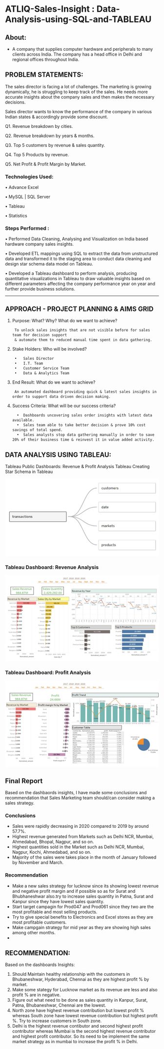 # ATLIQ-Sales-Insight : Data-Analysis-using-SQL-and-TABLEAU




## About: 

* A company that supplies computer hardware and peripherals to many clients across India. The company has a head office in Delhi and regional offices throughout India.
        
## PROBLEM STATEMENTS:
The sales director is facing a lot of challenges. The marketing is growing dynamically, he is struggling to keep track of the sales. He needs more accurate insights about the company sales and then makes the necessary decisions.

Sales director wants to know the performance of the company in various Indian states & accordingly provide some discount.

Q1. Revenue breakdown by cities.

Q2. Revenue breakdown by years & months. 

Q3. Top 5 customers by revenue & sales quantity.

Q4. Top 5 Products by revenue.

Q5. Net Profit & Profit Margin by Market.

### Technologies Used: 

•	Advance Excel

•	MySQL | SQL Server

•	Tableau

•	Statistics
        
### Steps Performed : 


•	Performed Data Cleaning, Analysing and Visualization on India based hardware company sales insights.

•	Developed ETL mappings using SQL to extract the data from unstructured data and 
    transformed it to the staging area to conduct data cleaning and design star 
    schema data model on Tableau.

•	Developed a Tableau dashboard to perform analysis, producing quantitative visualizations 
    in Tableau to draw valuable insights based on different parameters affecting the company 
    performance year on year and further provide business solutions.

----------------------------------------------------------------------------------------------------------------------------------------------------


## APPROACH - PROJECT PLANNING & AIMS GRID

1. Purpose: What? Why? What do we want to achieve?

        To unlock sales insights that are not visible before for sales team for decision support 
        & automate them to reduced manual time spent in data gathering.

2. Stake Holders: Who will be involved?
    
        •	Sales Director
        •	I.T. Team
        •	Customer Service Team
        •	Data & Analytics Team

3. End Result: What do we want to achieve?

        An automated dashboard providing quick & latest sales insights in order to support data driven decision making.

4. Success Criteria: What will be our success criteria?
    
         •	Dashboards uncovering sales order insights with latest data available.
         •	Sales team able to take better decision & prove 10% cost savings of total spend.
         •	Sales analysts stop data gathering manually in order to save 20% of their business time & reinvest it in value added activity.



## DATA ANALYSIS USING TABLEAU:

Tableau Public Dashboards: Revenue & Profit Analysis Tableau
Creating Star Schema in Tableau

![image](data_model.JPG)

### Tableau Dashboard: Revenue Analysis

![image](Revenuew_Insights.JPG)



### Tableau Dashboard: Profit Analysis

![image](Profit_Insights.JPG)

## Final Report
Based on the dashbaords insights, I have made some conclusions and recommendation that Sales Marketing team should/can consider making a sales strategy.

### Conclusions
* Sales were rapidly decreasing in 2020 compared to 2019 by around 57.7%.
* Highest revenue generated from Markets such as Delhi NCR, Mumbai, Ahmedabad, Bhopal, Nagpur, and so on.
* Highest quantities sold in the Market such as Delhi NCR, Mumbai, Nagpur, Kochi, Ahmedabad, and so on.
* Majority of the sales were takes place in the month of January followed by November and March.

### Recommendation
* Make a new sales strategy for lucknow since its showing lowest revenue and negative profit margin and if possible so as for Surat and Bhubhaneshwar also.try to increase sales quantity in Patna, Surat and Kanpur since they have lowest sales quantity.
* Start target campagin for Prod047 and Prod061 since they two are the most profitable and most selling products.
* Try to give special benefits to Electronics and Excel stores as they are most profitable customers.
* Make campgain strategy for mid year as they are showing high sales among other months.
* 
## RECOMMENDATION:

Based on the dashboards Insights:

  1) Should Maintain healthy relationship with the customers in Bhubaneshwar, Hyderabad, Chennai as they are highest profit % by market.
  2) Make some stategy for Lucknow market as its revenue are less and also profit % are in negative.
  3) Figure out what need to be done as sales quantity in Kanpur, Surat, Patna, Bhubaneshwar, Chennai are the lowest.
  4) North zone have highest revenue contribution but lowest profit % whereas South zone have lowest revenue contribution but highest profit %. Try to increase customers in South zone.
  5) Delhi is the highest revenue contibutor and second highest profit contributor whereas Mumbai is the second highest revenue contributor and highest profit contributor. So its need to be implement the same market strategy as in mumbai to increase the profit % in Delhi.
